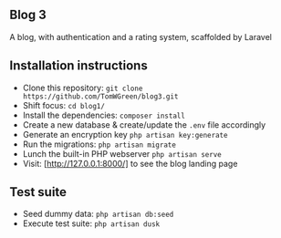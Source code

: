 ## Blog 3
A blog, with authentication and a rating system, scaffolded by Laravel

## Installation instructions
-   Clone this repository: `git clone https://github.com/TomWGreen/blog3.git`
-   Shift focus: `cd blog1/`
-   Install the dependencies: `composer install`
-   Create a new database & create/update the `.env` file accordingly
-   Generate an encryption key `php artisan key:generate`
-   Run the migrations: `php artisan migrate` 
-   Lunch the built-in PHP webserver `php artisan serve`
-   Visit: [http://127.0.0.1:8000/] to see the blog landing page

## Test suite
-   Seed dummy data: `php artisan db:seed`
-   Execute test suite: `php artisan dusk`

